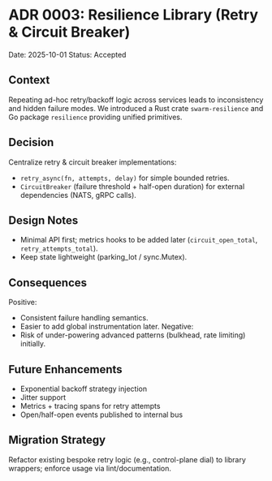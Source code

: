 # ADR 0003: Resilience Library (Retry & Circuit Breaker)

Date: 2025-10-01
Status: Accepted

## Context
Repeating ad-hoc retry/backoff logic across services leads to inconsistency and hidden failure modes. We introduced a Rust crate `swarm-resilience` and Go package `resilience` providing unified primitives.

## Decision
Centralize retry & circuit breaker implementations:
- `retry_async(fn, attempts, delay)` for simple bounded retries.
- `CircuitBreaker` (failure threshold + half-open duration) for external dependencies (NATS, gRPC calls).

## Design Notes
- Minimal API first; metrics hooks to be added later (`circuit_open_total`, `retry_attempts_total`).
- Keep state lightweight (parking_lot / sync.Mutex).

## Consequences
Positive:
- Consistent failure handling semantics.
- Easier to add global instrumentation later.
Negative:
- Risk of under-powering advanced patterns (bulkhead, rate limiting) initially.

## Future Enhancements
- Exponential backoff strategy injection
- Jitter support
- Metrics + tracing spans for retry attempts
- Open/half-open events published to internal bus

## Migration Strategy
Refactor existing bespoke retry logic (e.g., control-plane dial) to library wrappers; enforce usage via lint/documentation.
